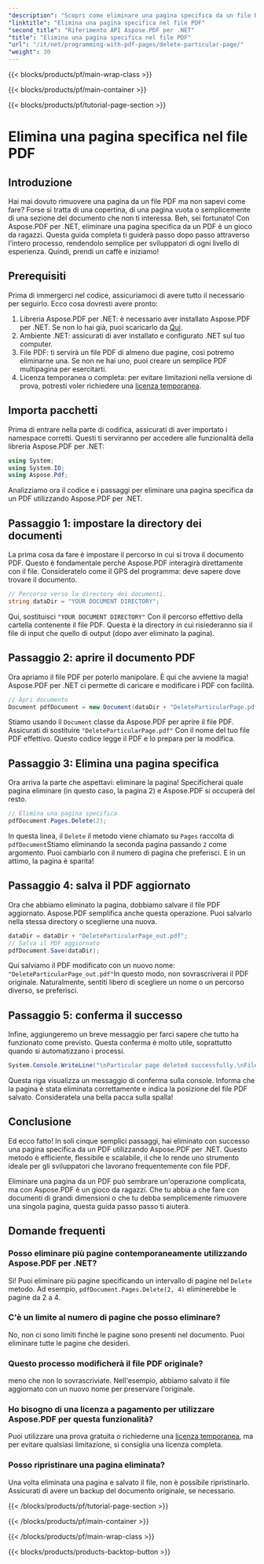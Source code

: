 ```yaml
---
"description": "Scopri come eliminare una pagina specifica da un file PDF utilizzando Aspose.PDF per .NET con questa guida dettagliata."
"linktitle": "Elimina una pagina specifica nel file PDF"
"second_title": "Riferimento API Aspose.PDF per .NET"
"title": "Elimina una pagina specifica nel file PDF"
"url": "/it/net/programming-with-pdf-pages/delete-particular-page/"
"weight": 30
---
```


{{< blocks/products/pf/main-wrap-class >}}

{{< blocks/products/pf/main-container >}}

{{< blocks/products/pf/tutorial-page-section >}}

# Elimina una pagina specifica nel file PDF

## Introduzione

Hai mai dovuto rimuovere una pagina da un file PDF ma non sapevi come fare? Forse si tratta di una copertina, di una pagina vuota o semplicemente di una sezione del documento che non ti interessa. Beh, sei fortunato! Con Aspose.PDF per .NET, eliminare una pagina specifica da un PDF è un gioco da ragazzi. Questa guida completa ti guiderà passo dopo passo attraverso l'intero processo, rendendolo semplice per sviluppatori di ogni livello di esperienza. Quindi, prendi un caffè e iniziamo!

## Prerequisiti

Prima di immergerci nel codice, assicuriamoci di avere tutto il necessario per seguirlo. Ecco cosa dovresti avere pronto:

1. Libreria Aspose.PDF per .NET: è necessario aver installato Aspose.PDF per .NET. Se non lo hai già, puoi scaricarlo da [Qui](https://releases.aspose.com/pdf/net/).
2. Ambiente .NET: assicurati di aver installato e configurato .NET sul tuo computer.
3. File PDF: ti servirà un file PDF di almeno due pagine, così potremo eliminarne una. Se non ne hai uno, puoi creare un semplice PDF multipagina per esercitarti.
4. Licenza temporanea o completa: per evitare limitazioni nella versione di prova, potresti voler richiedere una [licenza temporanea](https://purchase.aspose.com/temporary-license/).

## Importa pacchetti

Prima di entrare nella parte di codifica, assicurati di aver importato i namespace corretti. Questi ti serviranno per accedere alle funzionalità della libreria Aspose.PDF per .NET:

```csharp
using System;
using System.IO;
using Aspose.Pdf;
```

Analizziamo ora il codice e i passaggi per eliminare una pagina specifica da un PDF utilizzando Aspose.PDF per .NET.

## Passaggio 1: impostare la directory dei documenti

La prima cosa da fare è impostare il percorso in cui si trova il documento PDF. Questo è fondamentale perché Aspose.PDF interagirà direttamente con il file. Consideratelo come il GPS del programma: deve sapere dove trovare il documento.

```csharp
// Percorso verso la directory dei documenti.
string dataDir = "YOUR DOCUMENT DIRECTORY";
```

Qui, sostituisci `"YOUR DOCUMENT DIRECTORY"` Con il percorso effettivo della cartella contenente il file PDF. Questa è la directory in cui risiederanno sia il file di input che quello di output (dopo aver eliminato la pagina).

## Passaggio 2: aprire il documento PDF

Ora apriamo il file PDF per poterlo manipolare. È qui che avviene la magia! Aspose.PDF per .NET ci permette di caricare e modificare i PDF con facilità.

```csharp
// Apri documento
Document pdfDocument = new Document(dataDir + "DeleteParticularPage.pdf");
```


Stiamo usando il `Document` classe da Aspose.PDF per aprire il file PDF. Assicurati di sostituire `"DeleteParticularPage.pdf"` Con il nome del tuo file PDF effettivo. Questo codice legge il PDF e lo prepara per la modifica.

## Passaggio 3: Elimina una pagina specifica

Ora arriva la parte che aspettavi: eliminare la pagina! Specificherai quale pagina eliminare (in questo caso, la pagina 2) e Aspose.PDF si occuperà del resto.

```csharp
// Elimina una pagina specifica
pdfDocument.Pages.Delete(2);
```


In questa linea, il `Delete` il metodo viene chiamato su `Pages` raccolta di `pdfDocument`Stiamo eliminando la seconda pagina passando `2` come argomento. Puoi cambiarlo con il numero di pagina che preferisci. E in un attimo, la pagina è sparita!

## Passaggio 4: salva il PDF aggiornato

Ora che abbiamo eliminato la pagina, dobbiamo salvare il file PDF aggiornato. Aspose.PDF semplifica anche questa operazione. Puoi salvarlo nella stessa directory o sceglierne una nuova.

```csharp
dataDir = dataDir + "DeleteParticularPage_out.pdf";
// Salva il PDF aggiornato
pdfDocument.Save(dataDir);
```


Qui salviamo il PDF modificato con un nuovo nome: `"DeleteParticularPage_out.pdf"`In questo modo, non sovrascriverai il PDF originale. Naturalmente, sentiti libero di scegliere un nome o un percorso diverso, se preferisci.

## Passaggio 5: conferma il successo

Infine, aggiungeremo un breve messaggio per farci sapere che tutto ha funzionato come previsto. Questa conferma è molto utile, soprattutto quando si automatizzano i processi.

```csharp
System.Console.WriteLine("\nParticular page deleted successfully.\nFile saved at " + dataDir);
```


Questa riga visualizza un messaggio di conferma sulla console. Informa che la pagina è stata eliminata correttamente e indica la posizione del file PDF salvato. Consideratela una bella pacca sulla spalla!

## Conclusione

Ed ecco fatto! In soli cinque semplici passaggi, hai eliminato con successo una pagina specifica da un PDF utilizzando Aspose.PDF per .NET. Questo metodo è efficiente, flessibile e scalabile, il che lo rende uno strumento ideale per gli sviluppatori che lavorano frequentemente con file PDF.

Eliminare una pagina da un PDF può sembrare un'operazione complicata, ma con Aspose.PDF è un gioco da ragazzi. Che tu abbia a che fare con documenti di grandi dimensioni o che tu debba semplicemente rimuovere una singola pagina, questa guida passo passo ti aiuterà.

## Domande frequenti

### Posso eliminare più pagine contemporaneamente utilizzando Aspose.PDF per .NET?
Sì! Puoi eliminare più pagine specificando un intervallo di pagine nel `Delete` metodo. Ad esempio, `pdfDocument.Pages.Delete(2, 4)` eliminerebbe le pagine da 2 a 4.

### C'è un limite al numero di pagine che posso eliminare?
No, non ci sono limiti finché le pagine sono presenti nel documento. Puoi eliminare tutte le pagine che desideri.

### Questo processo modificherà il file PDF originale?
meno che non lo sovrascriviate. Nell'esempio, abbiamo salvato il file aggiornato con un nuovo nome per preservare l'originale.

### Ho bisogno di una licenza a pagamento per utilizzare Aspose.PDF per questa funzionalità?
Puoi utilizzare una prova gratuita o richiederne una [licenza temporanea](https://purchase.aspose.com/temporary-license/), ma per evitare qualsiasi limitazione, si consiglia una licenza completa.

### Posso ripristinare una pagina eliminata?
Una volta eliminata una pagina e salvato il file, non è possibile ripristinarlo. Assicurati di avere un backup del documento originale, se necessario.

{{< /blocks/products/pf/tutorial-page-section >}}

{{< /blocks/products/pf/main-container >}}

{{< /blocks/products/pf/main-wrap-class >}}

{{< blocks/products/products-backtop-button >}}